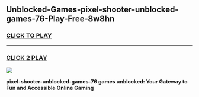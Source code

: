 
## Unblocked-Games-pixel-shooter-unblocked-games-76-Play-Free-8w8hn
<h3>
<a href="https://premium76.site?title=pixel-shooter-unblocked-games-76&ref=18A1">CLICK TO PLAY</a></h3>
<hr>

<h3>
<a href="https://premium76.site?title=pixel-shooter-unblocked-games-76&ref=18A1">CLICK 2 PLAY</a>
  
</h3>

<a href="https://premium76.site?title=pixel-shooter-unblocked-games-76&ref=18A1"><img src="https://clearcache.store/games.png"></a>


**pixel-shooter-unblocked-games-76 games unblocked: Your Gateway to Fun and Accessible Online Gaming**

